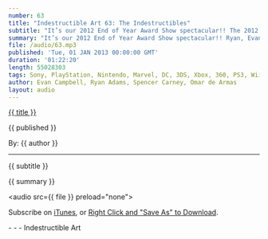 ```yaml
---
number: 63
title: "Indestructible Art 63: The Indestructibles"
subtitle: "It’s our 2012 End of Year Award Show spectacular!! The 2012 Indestructibles"
summary: "It’s our 2012 End of Year Award Show spectacular!! Ryan, Evan, Spencer, and Omar spent weeks trapped in room deliberating this year’s award winners. Some we’re obvious, some may shock you, but all are worthy of our praise. So sit a spell and join us as we recap this year in both Pixels and Panels. "
file: /audio/63.mp3
published: 'Tue, 01 JAN 2013 00:00:00 GMT'
duration: '01:22:20'
length: 55028303
tags: Sony, PlayStation, Nintendo, Marvel, DC, 3DS, Xbox, 360, PS3, Wii, WiiU, PSN, XBLA, Video Games, Comics, Games, Indestructible Art, End of Year, Awards, Journey, Scott Snyder, Fez, Underwater Welder, Aja, Halo4, Batman, Saga, GOTY
author: Evan Campbell, Ryan Adams, Spencer Carney, Omar de Armas
layout: audio
---
```


<a href="../episodes/{{ number }}.html" class='postTitleLink'><p class='postTitle'>{{ title }}</p></a>
<p class='postPublished'>{{ published }}</p>
<p class='postAuthor'>By: {{ author }}</p>
<hr>
{{ subtitle }}  
  
{{ summary }}  

<audio src={{ file }} preload="none"></audio>
<p class='subLinks'>Subscribe on <a href='http://bit.ly/iapodcast'>iTunes</a>, or <a href={{ file }}>Right Click and "Save As" to Download</a>.</p>
- - -
Indestructible Art